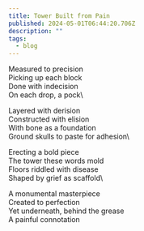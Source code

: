```yaml
---
title: Tower Built from Pain
published: 2024-05-01T06:44:20.706Z
description: ""
tags:
  - blog
---
```


Measured to precision\
Picking up each block\
Done with indecision\
On each drop, a pock\\

Layered with derision\
Constructed with elision\
With bone as a foundation\
Ground skulls to paste for adhesion\\

Erecting a bold piece\
The tower these words mold\
Floors riddled with disease\
Shaped by grief as scaffold\\

A monumental masterpiece\
Created to perfection\
Yet underneath, behind the grease\
A painful connotation
